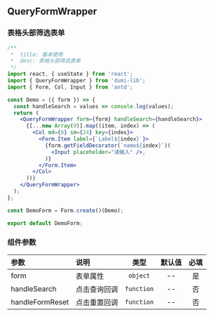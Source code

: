 ## QueryFormWrapper

### 表格头部筛选表单

```jsx
/**
 *  title: 基本使用
 *  desc: 表格头部筛选表单
 */
import react, { useState } from 'react';
import { QueryFormWrapper } from 'dumi-lib';
import { Form, Col, Input } from 'antd';

const Demo = ({ form }) => {
  const handleSearch = values => console.log(values);
  return (
    <QueryFormWrapper form={form} handleSearch={handleSearch}>
      {[...new Array(9)].map((item, index) => (
        <Col md={8} sm={24} key={index}>
          <Form.Item label={`Label${index}`}>
            {form.getFieldDecorator(`name${index}`)(
              <Input placeholder="请输入" />,
            )}
          </Form.Item>
        </Col>
      ))}
    </QueryFormWrapper>
  );
};

const DemoForm = Form.create()(Demo);

export default DemoForm;
```

### 组件参数

| 参数            | 说明         |    类型    | 默认值 | 必填 |
| :-------------- | :----------- | :--------: | :----: | :--: |
| form            | 表单属性     |  `object`  |   --   |  是  |
| handleSearch    | 点击查询回调 | `function` |   --   |  否  |
| handleFormReset | 点击重置回调 | `function` |   --   |  否  |
